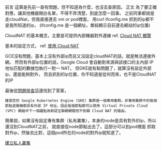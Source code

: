 前言
  這算是先前一直有問題，但不知道為什麼，也沒去查原因。
正文
  為了要正確對應，讓其他機器開白名單，不得不弄清楚，到底怎麼一回事。
之前同事都說是走cloudNat，但我直接連去 vm  or pod裡面，
用curl ifconfig.me 抓到的ip都不是我所知道的ip，
(ifconfig.me 是一個網址，單純顯示目前連去網站的ip位置)

CloudNAT 的基本概念，主要是可提供內部機器對外連線
ref. [Cloud NAT 概覽](https://cloud.google.com/nat/docs/overview)

基本的設定方式，
ref. [使用 Cloud NAT](https://cloud.google.com/nat/docs/using-nat)

GCE沒有問題，基本上沒有外部ip而且又沒設定cloudNAT的話，就是無法連接外網。
然而有外部ip位置的話，Google Cloud 會自動對來源與該接口的主內部 IP 地址匹配的數據包執行一對一 NAT。
但GKE就有點問題了，就算沒有設定外部ip，還是能夠對外，
而且抓到的ip位置，你不知道是從何而來，也不是CloudNAT的IP

最後從[問題排查](https://cloud.google.com/nat/docs/troubleshooting#internet-wo-nat)這邊找到了答案，
```
確保您的 Google Kubernetes Engine (GKE) 集群是一個專用集群。非專用集群中的每個節點虛擬機都具有外部 IP 地址，因此每個節點都可以使用 Virtual Private Cloud (VPC) 網絡中下一個躍點為默認互聯網網關而不依賴 Cloud NAT 的路由。
```
簡單說，如果沒有設定專有集群（私有叢集），本身的node是具有對外的ip，所以還沒到CloudNAT之前，
就直接從node節點出去了。這部分可以到pod裡面 抓取對外ip，然後去比對，這個pod所在的node的對外ip就知道了。

[建立私人叢集](https://cloud.google.com/kubernetes-engine/docs/how-to/private-clusters#console)
